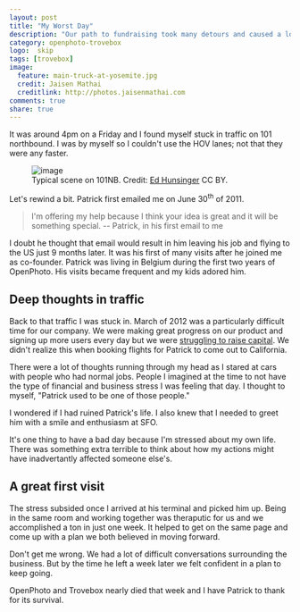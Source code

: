 ```yaml
---
layout: post
title: "My Worst Day"
description: "Our path to fundraising took many detours and caused a lot more stress than I imagined."
category: openphoto-trovebox
logo:  skip
tags: [trovebox]
image:
  feature: main-truck-at-yosemite.jpg
  credit: Jaisen Mathai
  creditlink: http://photos.jaisenmathai.com
comments: true
share: true
---
```


It was around 4pm on a Friday and I found myself stuck in traffic on 101 northbound. I was by myself so I couldn't use the HOV lanes; not that they were any faster.

<figure>
	<img src="/images/photos/2006-11-17-highway-101-from-flickr.jpg" alt="image" />
	<figcaption>Typical scene on 101NB. Credit: <a href="https://flic.kr/p/sNNPV">Ed Hunsinger</a> CC BY.</figcaption>
</figure>

Let's rewind a bit. Patrick first emailed me on June 30<sup>th</sup> of 2011.

> I'm offering my help because I think your idea is great and it will be something special. -- Patrick, in his first email to me

I doubt he thought that email would result in him leaving his job and flying to the US just 9 months later. It was his first of many visits after he joined me as co-founder. Patrick was living in Belgium during the first two years of OpenPhoto. His visits became frequent and my kids adored him.

## Deep thoughts in traffic

Back to that traffic I was stuck in. March of 2012 was a particularly difficult time for our company. We were making great progress on our product and signing up more users every day but we were <a href="../fundraising/#failed">struggling to raise capital</a>. We didn't realize this when booking flights for Patrick to come out to California.

There were a lot of thoughts running through my head as I stared at cars with people who had normal jobs. People I imagined at the time to not have the type of financial and business stress I was feeling that day. I thought to myself, "Patrick used to be one of those people."

I wondered if I had ruined Patrick's life. I also knew that I needed to greet him with a smile and enthusiasm at SFO. 

It's one thing to have a bad day because I'm stressed about my own life. There was something extra terrible to think about how my actions might have inadvertantly affected someone else's.

## A great first visit

The stress subsided once I arrived at his terminal and picked him up. Being in the same room and working together was theraputic for us and we accomplished a ton in just one week. It helped to get on the same page and come up with a plan we both believed in moving forward.

Don't get me wrong. We had a lot of difficult conversations surrounding the business. But by the time he left a week later we felt confident in a plan to keep going.

OpenPhoto and Trovebox nearly died that week and I have Patrick to thank for its survival.
